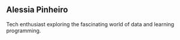 ## Alessia Pinheiro 

Tech enthusiast exploring the fascinating world of data and learning programming.

